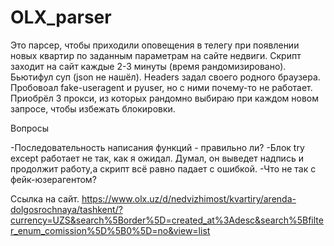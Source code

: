 # OLX_parser
Это парсер, чтобы приходили оповещения в телегу при появлении новых квартир по заданным параметрам на сайте недвиги. 
Скрипт заходит на сайт каждые 2-3 минуты (время рандомизировано). 
Бьютифул суп (json не нашёл). 
Headers задал своего родного браузера. Пробовоал fake-useragent и pyuser, но с ними почему-то не работает. 
Приобрёл 3 прокси, из которых рандомно выбираю при каждом новом запросе, чтобы избежать блокировки.

Вопросы

-Последовательность написания функций - правильно ли?
-Блок try except работает не так, как я ожидал. Думал, он выведет надпись и продолжит работу,а скрипт всё равно падает с ошибкой.
-Что не так с фейк-юзерагентом?

Ссылка на сайт. https://www.olx.uz/d/nedvizhimost/kvartiry/arenda-dolgosrochnaya/tashkent/?currency=UZS&search%5Border%5D=created_at%3Adesc&search%5Bfilter_enum_comission%5D%5B0%5D=no&view=list
